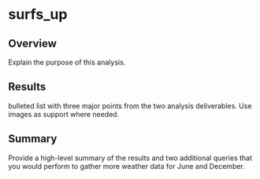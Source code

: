 # surfs_up

## Overview 
Explain the purpose of this analysis.

## Results 
bulleted list with three major points from the two analysis deliverables. Use images as support where needed.

## Summary 

Provide a high-level summary of the results and two additional queries that you would perform to gather more weather data for June and December.
